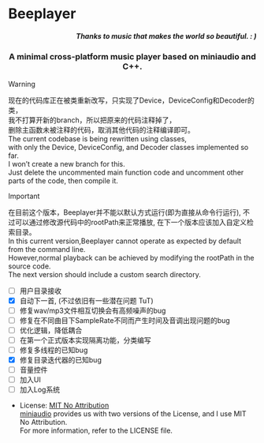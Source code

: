 # Beeplayer  

*<h5 align="right">Thanks to music that makes the world so beautiful. : )</h5>*

<h3 align="center">A minimal cross-platform music player based on miniaudio and C++.</h3>

> [!WARNING]  
> 现在的代码库正在被类重新改写，只实现了Device，DeviceConfig和Decoder的类，  
> 我不打算开新的branch，所以把原来的代码注释掉了，  
> 删除主函数未被注释的代码，取消其他代码的注释编译即可。  
> The current codebase is being rewritten using classes,  
> with only the Device, DeviceConfig, and Decoder classes implemented so far.  
> I won’t create a new branch for this.  
> Just delete the uncommented main function code and uncomment other parts of the code, then compile it.

> [!IMPORTANT]  
> 在目前这个版本，Beeplayer并不能以默认方式运行(即为直接从命令行运行), 
> 不过可以通过修改源代码中的rootPath来正常播放,
> 在下一个版本应该加入自定义检索目录。  
> In this current version,Beeplayer cannot operate as expected by default from the command line.  
> However,normal playback can be achieved by modifying the rootPath in the source code.  
> The next version should include a custom search directory.


- [ ] 用户目录接收
- [x] 自动下一首, (不过依旧有一些潜在问题 TuT)
- [ ] 修复wav/mp3文件相互切换会有高频噪声的bug
- [ ] 修复在不同曲目下SampleRate不同而产生时间及音调出现问题的bug
- [ ] 优化逻辑，降低耦合
- [ ] 在第一个正式版本实现隔离功能，分类编写 
- [ ] 修复多线程的已知bug
- [x] 修复目录迭代器的已知bug
- [ ] 音量控件
- [ ] 加入UI
- [ ] 加入Log系统

- License: [MIT No Attribution](LICENSE)  
 [miniaudio](https://miniaud.io/) provides us with two versions of the License, and I use MIT No Attribution.  
For more information, refer to the LICENSE file.  
